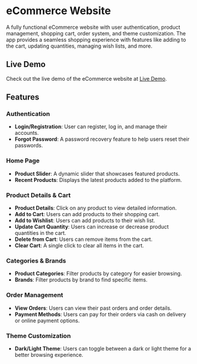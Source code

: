 # eCommerce Website

A fully functional eCommerce website with user authentication, product management, shopping cart, order system, and theme customization. The app provides a seamless shopping experience with features like adding to the cart, updating quantities, managing wish lists, and more.

## Live Demo

Check out the live demo of the eCommerce website at [Live Demo](freahcart4.vercel.app).

## Features

### Authentication
- **Login/Registration**: User can register, log in, and manage their accounts.
- **Forgot Password**: A password recovery feature to help users reset their passwords.

### Home Page
- **Product Slider**: A dynamic slider that showcases featured products.
- **Recent Products**: Displays the latest products added to the platform.

### Product Details & Cart
- **Product Details**: Click on any product to view detailed information.
- **Add to Cart**: Users can add products to their shopping cart.
- **Add to Wishlist**: Users can add products to their wish list.
- **Update Cart Quantity**: Users can increase or decrease product quantities in the cart.
- **Delete from Cart**: Users can remove items from the cart.
- **Clear Cart**: A single click to clear all items in the cart.

### Categories & Brands
- **Product Categories**: Filter products by category for easier browsing.
- **Brands**: Filter products by brand to find specific items.

### Order Management
- **View Orders**: Users can view their past orders and order details.
- **Payment Methods**: Users can pay for their orders via cash on delivery or online payment options.

### Theme Customization
- **Dark/Light Theme**: Users can toggle between a dark or light theme for a better browsing experience.


